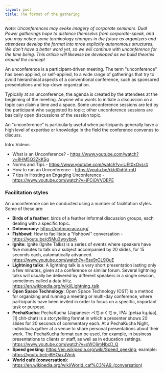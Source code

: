 ```yaml
---
layout: post
title: The format of the gathering
---
```


*Note: Unconferences may evoke imagery of corporate seminars. Dual Power gatherings hope to distance themselvs from corporate-speak, and you may notice some terminology changes in the future as organizers and attendees develop the format into mroe explicitly autonomous structures. We don't have a better word yet, so we will continue with unconference for the time being. This article will likewise be developed as we build theories around the concept*

An unconference is a participant-driven meeting. The term "unconference" has been applied, or self-applied, to a wide range of gatherings that try to avoid hierarchical aspects of a conventional conference, such as sponsored presentations and top-down organization.

Typically at an unconference, the agenda is created by the attendees at the beginning of the meeting. Anyone who wants to initiate a discussion on a topic can claim a time and a space. Some unconference sessions are led by the participant who suggested its topic; other unconference sessions are basically open discussions of the session topic.

An "unconference" is particularly useful when participants generally have a high level of expertise or knowledge in the field the conference convenes to discuss.

Intro Videos:

- What is an Unconference? - https://www.youtube.com/watch?v=8HM5Q3ZkKSg
- Norms and Tips - https://www.youtube.com/watch?v=iUEt0xOysr4
- How to run an Unconference - https://youtu.be/rktd0nhV-mU
- 7 tips in Hosting an Engaging Unconference - https://www.youtube.com/watch?v=iFCiOVVOEPE


### Facilitation styles

An unconference can be conducted using a number of facilitation styles. Some of these are:
    
- **Birds of a feather**: birds of a feather informal discussion groups, each dealing with a specific topic.
- **Dotmocracy**: https://dotmocracy.org/
- **Fishbowl**: How to facilitate a "fishbowl" conversation - https://youtu.be/d5Mu3wxybpA
- **Ignite**:  Ignite (Ignite Talks) is a series of events where speakers have five minutes to talk on a subject accompanied by 20 slides, for 15 seconds each, automatically advanced. https://www.youtube.com/watch?v=5sx9rOL9OuE
- **Lightning talks**: A lightning talk is a very short presentation lasting only a few minutes, given at a conference or similar forum. Several lightning talks will usually be delivered by different speakers in a single session, sometimes called a data blitz. https://en.wikipedia.org/wiki/Lightning_talk
- **Open Space Technology**: Open Space Technology (OST) is a method for organizing and running a meeting or multi-day conference, where participants have been invited in order to focus on a specific, important task or purpose.
- **PechaKucha**:  PechaKucha (Japanese: ぺちゃくちゃ, IPA: [petɕa kɯ̥tɕa],[1] chit-chat) is a storytelling format in which a presenter shows 20 slides for 20 seconds of commentary each. At a PechaKucha Night, individuals gather at a venue to share personal presentations about their work. The PechaKucha format can be used, for example, in business presentations to clients or staff, as well as in education settings. https://www.youtube.com/watch?v=xWC6mNbcD_Q
- **Speed geeking**: https://en.wikipedia.org/wiki/Speed_geeking; example: https://youtu.be/nj6HOaxJVmk
- **World café (conversation)**: https://en.wikipedia.org/wiki/World_caf%C3%A9_(conversation)